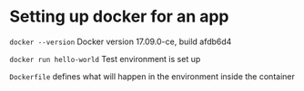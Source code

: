 # Setting up docker for an app

`docker --version` Docker version 17.09.0-ce, build afdb6d4

`docker run hello-world` Test environment is set up

`Dockerfile` defines what will happen in the environment inside the container